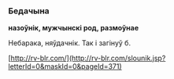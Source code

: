 ### Бедачына
**назоўнік, мужчынскі род, размоўнае**

Небарака, няўдачнік. Так і загінуў б.

<a rel="author">[http://rv-blr.com/](http://rv-blr.com/slounik.jsp?letterId=0&maskId=0&pageId=371)</a>
